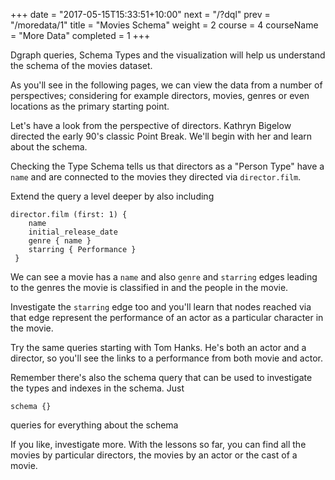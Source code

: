 +++
date = "2017-05-15T15:33:51+10:00"
next = "/?dql"
prev = "/moredata/1"
title = "Movies Schema"
weight = 2
course = 4
courseName = "More Data"
completed = 1
+++

Dgraph queries, Schema Types and the visualization will help us understand the
schema of the movies dataset.

As you'll see in the following pages, we can view the data from a number of
perspectives; considering for example directors, movies, genres or even
locations as the primary starting point.

Let's have a look from the perspective of directors. Kathryn Bigelow directed
the early 90's classic Point Break. We'll begin with her and learn about the
schema.

Checking the Type Schema tells us that directors as a "Person Type" have a
`name` and are connected to the movies they directed via `director.film`.

Extend the query a level deeper by also including

```
director.film (first: 1) {
    name
    initial_release_date
    genre { name }
    starring { Performance }
 }
```

We can see a movie has a `name` and also `genre` and `starring` edges leading to
the genres the movie is classified in and the people in the movie.

Investigate the `starring` edge too and you'll learn that nodes reached via that
edge represent the performance of an actor as a particular character in the
movie.

Try the same queries starting with Tom Hanks. He's both an actor and a director,
so you'll see the links to a performance from both movie and actor.

Remember there's also the schema query that can be used to investigate the types
and indexes in the schema. Just

```
schema {}
```

queries for everything about the schema

If you like, investigate more. With the lessons so far, you can find all the
movies by particular directors, the movies by an actor or the cast of a movie.

